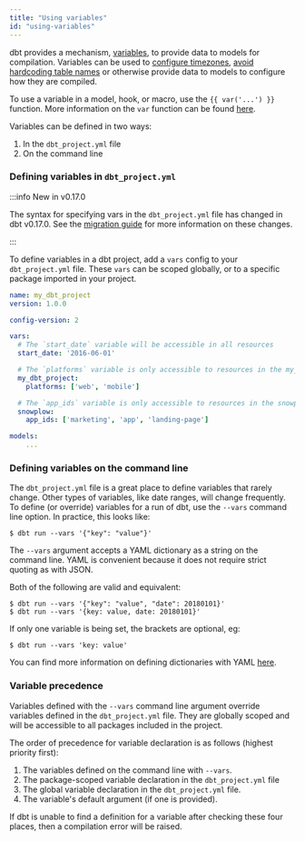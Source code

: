 ```yaml
---
title: "Using variables"
id: "using-variables"
---
```


dbt provides a mechanism, [variables](reference/dbt-jinja-functions/var), to provide data to models for
compilation. Variables can be used to [configure timezones](https://github.com/dbt-labs/snowplow/blob/0.3.9/dbt_project.yml#L22),
[avoid hardcoding table names](https://github.com/dbt-labs/quickbooks/blob/v0.1.0/dbt_project.yml#L23)
or otherwise provide data to models to configure how they are compiled.

To use a variable in a model, hook, or macro, use the `{{ var('...') }}` function. More information on the `var` function can be found [here](/reference/dbt-jinja-functions/var).

Variables can be defined in two ways:

1. In the `dbt_project.yml` file
2. On the command line

### Defining variables in `dbt_project.yml`

:::info New in v0.17.0

The syntax for specifying vars in the `dbt_project.yml` file has changed in
dbt v0.17.0. See the [migration guide](/guides/migration/versions/upgrading-to-0-17-0)
for more information on these changes.

:::

To define variables in a dbt project, add a `vars` config to your `dbt_project.yml` file.
These `vars` can be scoped globally, or to a specific package imported in your
project.

<File name='dbt_project.yml'>

```yaml
name: my_dbt_project
version: 1.0.0

config-version: 2

vars:
  # The `start_date` variable will be accessible in all resources
  start_date: '2016-06-01'

  # The `platforms` variable is only accessible to resources in the my_dbt_project project
  my_dbt_project:
    platforms: ['web', 'mobile']

  # The `app_ids` variable is only accessible to resources in the snowplow package
  snowplow:
    app_ids: ['marketing', 'app', 'landing-page']

models:
    ...
```

</File>

### Defining variables on the command line

The `dbt_project.yml` file is a great place to define variables that rarely
change. Other types of variables, like date ranges, will change frequently. To
define (or override) variables for a run of dbt, use the `--vars` command line
option. In practice, this looks like:

```
$ dbt run --vars '{"key": "value"}'
```

The `--vars` argument accepts a YAML dictionary as a string on the command line.
YAML is convenient because it does not require strict quoting as with JSON.

Both of the following are valid and equivalent:

```
$ dbt run --vars '{"key": "value", "date": 20180101}'
$ dbt run --vars '{key: value, date: 20180101}'
```

If only one variable is being set, the brackets are optional, eg:

```
$ dbt run --vars 'key: value'
```

You can find more information on defining dictionaries with YAML [here](https://github.com/Animosity/CraftIRC/wiki/Complete-idiot%27s-introduction-to-yaml).

### Variable precedence

Variables defined with the `--vars` command line argument override variables
defined in the `dbt_project.yml` file. They are globally scoped and will be
accessible to all packages included in the project.

The order of precedence for variable declaration is as follows (highest priority first):

1. The variables defined on the command line with `--vars`.
3. The package-scoped variable declaration in the `dbt_project.yml` file
2. The global variable declaration in the `dbt_project.yml` file.
4. The variable's default argument (if one is provided).

If dbt is unable to find a definition for a variable after checking these four places, then a compilation error will be raised.
